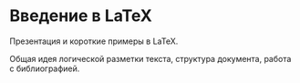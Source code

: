 # Введение в LaTeX

Презентация и короткие примеры в LaTeX.

Общая идея логической разметки текста, структура документа, работа с библиографией.
